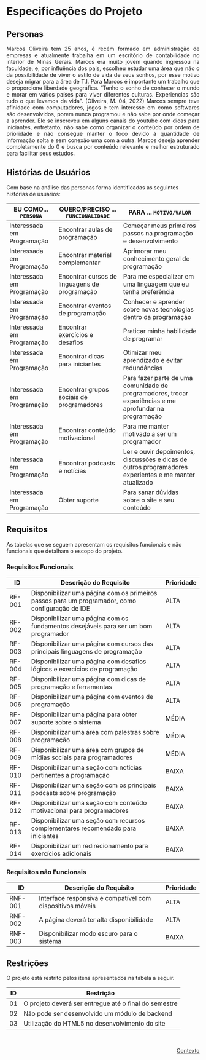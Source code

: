 # Especificações do Projeto

## Personas

<div align="justify">

Marcos Oliveira tem 25 anos, é recém formado em administração de empresas e atualmente trabalha em um escritório de contabilidade no interior de Minas Gerais. Marcos era muito jovem quando ingressou na faculdade, e, por influência dos pais, escolheu estudar uma área que não o da possibilidade de viver o estilo de vida de seus sonhos, por esse motivo deseja migrar para a área de T.I. Para Marcos é importante um trabalho que o proporcione liberdade geográfica. “Tenho o sonho de conhecer o mundo e morar em vários países para viver diferentes culturas. Experiencias são tudo o que levamos da vida". (Oliveira, M. 04, 2022) Marcos sempre teve afinidade com computadores, jogos e tem interesse em como softwares são desenvolvidos, porem nunca programou e não sabe por onde começar a aprender. Ele se inscreveu em alguns canais do youtube com dicas para iniciantes, entretanto, não sabe como organizar o conteúdo por ordem de prioridade e não consegue manter o foco devido à quantidade de informação solta e sem conexão uma com a outra. Marcos deseja aprender completamente do 0 e busca por conteúdo relevante e melhor estruturado para facilitar seus estudos.

</div>

## Histórias de Usuários

Com base na análise das personas forma identificadas as seguintes histórias de usuários:

|EU COMO... `PERSONA`| QUERO/PRECISO ... `FUNCIONALIDADE` |PARA ... `MOTIVO/VALOR`                 |
|--------------------|------------------------------------|----------------------------------------|
|Interessada em Programação|Encontrar aulas de programação|Começar meus primeiros passos na programação e desenvolvimento|
|Interessada em Programação|Encontrar material complementar|Aprimorar meu conhecimento geral de programação|
|Interessada em Programação|Encontrar cursos de linguagens de programação|Para me especializar em uma linguagem que eu tenha preferência|
|Interessada em Programação|Encontrar eventos de programação|Conhecer e aprender sobre novas tecnologias dentro da programação|
|Interessada em Programação|Encontrar exercícios e desafios|Praticar minha habilidade de programar|
|Interessada em Programação|Encontrar dicas para iniciantes|Otimizar meu aprendizado e evitar redundâncias|
|Interessada em Programação|Encontrar grupos sociais de programadores|Para fazer parte de uma comunidade de programadores, trocar experiências e me aprofundar na programação|
|Interessada em Programação|Encontrar conteúdo motivacional|Para me manter motivado a ser um programador|
|Interessada em Programação|Encontrar podcasts e notícias|Ler e ouvir depoimentos, discussões e dicas de outros programadores experientes e me manter atualizado|
|Interessada em Programação|Obter suporte|Para sanar dúvidas sobre o site e seu conteúdo|


## Requisitos

As tabelas que se seguem apresentam os requisitos funcionais e não funcionais que detalham o escopo do projeto.

### Requisitos Funcionais

|ID    | Descrição do Requisito  | Prioridade |
|------|-----------------------------------------|----|
|RF-001| Disponibilizar uma página com os primeiros passos para um programador, como configuração de IDE| ALTA |
|RF-002| Disponibilizar uma página com os fundamentos desejáveis para ser um bom programador| ALTA |
|RF-003| Disponibilizar uma página com cursos das principais linguagens de programação| ALTA |
|RF-004| Disponibilizar uma página com desafios lógicos e exercícios de programação| ALTA |
|RF-005| Disponibilizar uma página com dicas de programação e ferramentas| ALTA |
|RF-006| Disponibilizar uma página com eventos de programação| ALTA |
|RF-007| Disponibilizar uma página para obter suporte sobre o sistema| MÉDIA |
|RF-008| Disponibilizar uma área com palestras sobre programação| MÉDIA |
|RF-009| Disponibilizar uma área com grupos de mídias sociais para programadores| MÉDIA |
|RF-010| Disponibilizar uma seção com notícias pertinentes a programação| BAIXA |
|RF-011| Disponibilizar uma seção com os principais podcasts sobre programação| BAIXA |
|RF-012| Disponibilizar uma seção com conteúdo motivacional para programadores| BAIXA |
|RF-013| Disponibilizar uma seção com recursos complementares recomendado para iniciantes| BAIXA |
|RF-014| Disponibilizar um redirecionamento para exercícios adicionais| BAIXA |


### Requisitos não Funcionais

|ID     | Descrição do Requisito  |Prioridade |
|-------|-------------------------|----|
|RNF-001| Interface responsiva e compatível com dispositivos móveis | ALTA |
|RNF-002| A página deverá ter alta disponibilidade | ALTA |
|RNF-003| Disponibilizar modo escuro para o sistema | BAIXA |


## Restrições

O projeto está restrito pelos itens apresentados na tabela a seguir.

|ID| Restrição                                             |
|--|-------------------------------------------------------|
|01| O projeto deverá ser entregue até o final do semestre |
|02| Não pode ser desenvolvido um módulo de backend        |
|03| Utilização do HTML5 no desenvolvimento do site        |


<br>

<p align="right"><a href="./context.md">Contexto</a>
